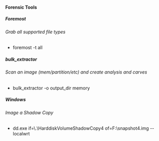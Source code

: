 #### Forensic Tools
##### Foremost
###### Grab all supported file types
* foremost -t all 

##### bulk_extractor
###### Scan an image (mem/partition/etc) and create analysis and carves
* bulk_extractor -o output_dir memory

##### Windows
###### Image a Shadow Copy
* dd.exe if=\\.\\HarddiskVolumeShadowCopy4 of=F:\snapshot4.img --localwrt
